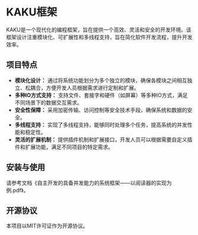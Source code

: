# KAKU框架

KAKU是一个现代化的编程框架，旨在提供一个高效、灵活和安全的开发环境。该框架设计注重模块化、可扩展性和多线程支持，旨在简化软件开发流程，提升开发效率。

## 项目特点

- **模块化设计：** 通过将系统功能划分为多个独立的模块，确保各模块之间相互独立、松耦合，方便开发人员根据需求进行定制和扩展。
- **多种IO方式支持：** 支持文件、套接字和硬件（如屏幕）等多种IO方式，满足不同场景下的数据交互需求。
- **安全性保障：** 采用加密传输、访问控制等安全技术手段，确保系统和数据的安全。
- **多线程支持：** 实现了多线程支持，能够同时处理多个任务，提高系统的并发性能和稳定性。
- **灵活的扩展机制：** 提供插件机制和扩展接口，开发人员可以根据需要自定义插件和扩展功能，满足不同项目的特定需求。

## 安装与使用

请参考文档《自主开发的具备并发能力的系统框架——以阅读器的实现为例.pdf》。

## 开源协议
本项目以MIT许可证作为开源协议。
